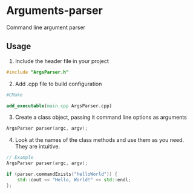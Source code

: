 # Arguments-parser
Command line argument parser

## Usage

1. Include the header file in your project
```cpp
#include "ArgsParser.h"
```

2. Add .cpp file to build configuration
```cmake
#CMake

add_executable(main.cpp ArgsParser.cpp)
```

3. Create a class object, passing it command line options as arguments
```cpp
ArgsParser parser(argc, argv);
```

4. Look at the names of the class methods and use them as you need. They are intuitive.
```cpp
// Example
ArgsParser parser(argc, argv);

if (parser.commandExists("helloWorld")) {
    std::cout << "Hello, World!" << std::endl;
};
```
